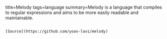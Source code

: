 title=Melody
tags=language
summary=Melody is a language that compiles to regular expressions and aims to be more easily readable and maintainable.
~~~~~~

[Source](https://github.com/yoav-lavi/melody)

